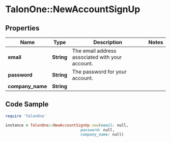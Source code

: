 # TalonOne::NewAccountSignUp

## Properties

Name | Type | Description | Notes
------------ | ------------- | ------------- | -------------
**email** | **String** | The email address associated with your account. | 
**password** | **String** | The password for your account. | 
**company_name** | **String** |  | 

## Code Sample

```ruby
require 'TalonOne'

instance = TalonOne::NewAccountSignUp.new(email: null,
                                 password: null,
                                 company_name: null)
```


